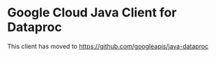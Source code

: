 # Google Cloud Java Client for Dataproc

This client has moved to https://github.com/googleapis/java-dataproc
